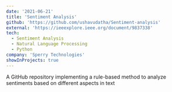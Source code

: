 ```yaml
---
date: '2021-06-21'
title: 'Sentiment Analysis'
github: 'https://github.com/ushavudatha/Sentiment-analysis'
external: 'https://ieeexplore.ieee.org/document/9837338'
tech:
  - Sentiment Analysis
  - Natural Language Processing
  - Python
company: 'Sperry Technologies'
showInProjects: true
---
```


A GitHub repository implementing a rule-based method to analyze sentiments based on different aspects in text